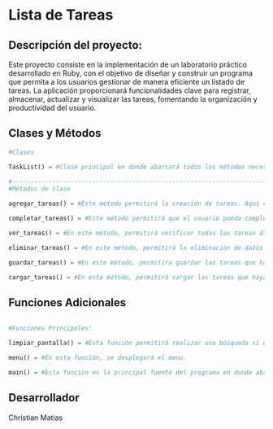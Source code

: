 # Lista de Tareas
## Descripción del proyecto:

Este proyecto consiste en la implementación de un laboratorio práctico desarrollado en Ruby, con el objetivo de diseñar y construir un programa que permita a los usuarios gestionar de manera eficiente un listado de tareas. La aplicación proporcionará funcionalidades clave para registrar, almacenar, actualizar y visualizar las tareas, fomentando la organización y productividad del usuario.

## Clases y Métodos

```python
#Clases

TaskList() = #Clase principal en donde abarcará todos los métodos necesarios para crear, eliminar, verificar, guardar y cargar tareas.

#-----------------------------------------------------------------------------------------------------------------------------------------------
#Métodos de clase

agregar_tareas() = #Este método permitirá la creación de tareas. Aquí es donde el usuario indicará el nombre y descripción de tareas. Además, el programa realizará una serie de operaciones para calcular el tiempo y el estado de la tarea.

completar_tareas() = #Este método permitirá que el usuario pueda completar la tarea a escoger.

ver_tareas() = #En este método, permitirá verificar todas las tareas disponibles ya sean pendientes o completadas que haya ingresado el usuario.

eliminar_tareas() = #En este método, permitirá la eliminación de datos de una tarea en base a un diccionario.

guardar_tareas() = #En este método, permitira guardar las tareas que haya ingresado el usuario en un archivo. Para guardar tareas es importante escribir el nombre del archvio sin el tipo de formato, ejemplo: .txt, .json entre otros formatos.

cargar_tareas() = #En este método, permitirá cargar las tareas que haya en un archivo. Es importante mantener una estructura precisa para que la carga sea exitosa. el formato debe ser el siguiente: nombre|descripción|estado|creado_en|finalizada_en

```

## Funciones Adicionales

```Python

#Funciones Principales:

limpiar_pantalla() = #Esta función permitirá realizar una búsqueda si el sistema operativo es linux o windows. Según el análisis, borrará la terminal. Es una función para mejorar la visualidad del programa.

menu() = #En esta función, se desplegará el menu. 

main() = #Esta función es la principal fuente del programa en donde abarcará case-when y demás. 

```

## Desarrollador

Christian Matias
